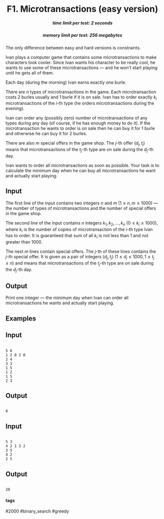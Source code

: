 <h1 style='text-align: center;'> F1. Microtransactions (easy version)</h1>

<h5 style='text-align: center;'>time limit per test: 2 seconds</h5>
<h5 style='text-align: center;'>memory limit per test: 256 megabytes</h5>

The only difference between easy and hard versions is constraints.

Ivan plays a computer game that contains some microtransactions to make characters look cooler. Since Ivan wants his character to be really cool, he wants to use some of these microtransactions — and he won't start playing until he gets all of them.

Each day (during the morning) Ivan earns exactly one burle.

There are $n$ types of microtransactions in the game. Each microtransaction costs $2$ burles usually and $1$ burle if it is on sale. Ivan has to order exactly $k_i$ microtransactions of the $i$-th type (he orders microtransactions during the evening).

Ivan can order any (possibly zero) number of microtransactions of any types during any day (of course, if he has enough money to do it). If the microtransaction he wants to order is on sale then he can buy it for $1$ burle and otherwise he can buy it for $2$ burles.

There are also $m$ special offers in the game shop. The $j$-th offer $(d_j, t_j)$ means that microtransactions of the $t_j$-th type are on sale during the $d_j$-th day.

Ivan wants to order all microtransactions as soon as possible. Your task is to calculate the minimum day when he can buy all microtransactions he want and actually start playing.

## Input

The first line of the input contains two integers $n$ and $m$ ($1 \le n, m \le 1000$) — the number of types of microtransactions and the number of special offers in the game shop.

The second line of the input contains $n$ integers $k_1, k_2, \dots, k_n$ ($0 \le k_i \le 1000$), where $k_i$ is the number of copies of microtransaction of the $i$-th type Ivan has to order. It is guaranteed that sum of all $k_i$ is not less than $1$ and not greater than $1000$.

The next $m$ lines contain special offers. The $j$-th of these lines contains the $j$-th special offer. It is given as a pair of integers $(d_j, t_j)$ ($1 \le d_j \le 1000, 1 \le t_j \le n$) and means that microtransactions of the $t_j$-th type are on sale during the $d_j$-th day.

## Output

Print one integer — the minimum day when Ivan can order all microtransactions he wants and actually start playing.

## Examples

## Input


```

5 6
1 2 0 2 0
2 4
3 3
1 5
1 2
1 5
2 3

```
## Output


```

8

```
## Input


```

5 3
4 2 1 3 2
3 5
4 2
2 5

```
## Output


```

20

```


#### tags 

#2000 #binary_search #greedy 